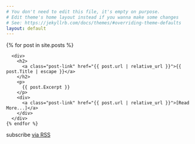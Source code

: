 ```yaml
---
# You don't need to edit this file, it's empty on purpose.
# Edit theme's home layout instead if you wanna make some changes
# See: https://jekyllrb.com/docs/themes/#overriding-theme-defaults
layout: default
---
```

<div class="home">
    {% for post in site.posts %}

      <div>
        <h2>
          <a class="post-link" href="{{ post.url | relative_url }}">{{ post.Title | escape }}</a>
        </h2>
        <p>
          {{ post.Excerpt }}
        </p>        
        <div>
          <a class="post-link" href="{{ post.url | relative_url }}">[Read More...]</a>
        </div>
      </div>
    {% endfor %}



  <p class="rss-subscribe">subscribe <a href="{{ "/feed.xml" | relative_url }}">via RSS</a></p>



</div>